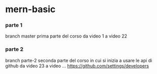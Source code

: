 # mern-basic

### parte 1

branch master
prima parte del corso
da video 1 a video 22

### parte 2

branch parte-2
seconda parte del corso in cui si inizia a usare le api di github
da video 23 a video ...
https://github.com/settings/developers
